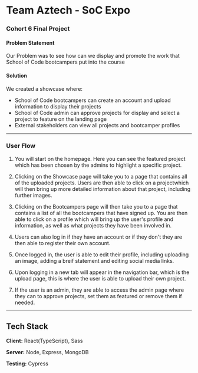 # Team Aztech - SoC Expo
### Cohort 6 Final Project

#### Problem Statement  
Our Problem was to see how can we display and promote the work that School of Code bootcampers put into the course

####  Solution  
We created a showcase where: 
- School of Code bootcampers can create an account and upload information to display their projects
- School of Code admin can approve projects for display and select a project to feature on the landing page 
- External stakeholders can view all projects and bootcamper profiles  
---

### User Flow

1. You will start on the homepage. Here you can see the featured project which has been chosen by the admins to highlight a specific project.

2. Clicking on the Showcase page will take you to a page that contains all of the uploaded projects. Users are then able to click on a projectwhich will then bring up more detailed information about that project, including further images.

3. Clicking on the Bootcampers page will then take you to a page that contains a list of all the bootcampers that have signed up. You are then able to click on a profile which will bring up the user's profile and information, as well as what projects they have been involved in.

4. Users can also log in if they have an account or if they don't they are then able to register their own account.

5. Once logged in, the user is able to edit their profile, including uploading an image, adding a breif statement and editing social media links. 

6. Upon logging in a new tab will appear in the navigation bar, which is the upload page, this is where the user is able to upload their own project.

7. If the user is an admin, they are able to access the admin page where they can to approve projects, set them as featured or remove them if needed.


---

## Tech Stack

**Client:** React(TypeScript), Sass

**Server:** Node, Express, MongoDB

**Testing:** Cypress
